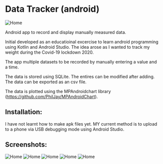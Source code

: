 # Data Tracker (android)

 ![Home](screenshots/plot.png)

Android app to record and display manually measured data.

Initial developed as an educatioinal excercise to learn android programming using Kotlin and Android Studio. The idea arose as I wanted to track my weight during the Covid-19 lockdown 2020.

The app multiple datasets to be recorded by manually entering a value and a time.

The data is stored using SQLite. The entires can be modified after adding. The data can be exported as an csv file.

The data is plotted using the MPAndroidchart library (https://github.com/PhilJay/MPAndroidChart).

## Installation:
I have not learnt how to make apk files yet. MY current method is to upload to a phone via USB debugging mode using Android Studio. 

## Screenshots:
![Home](screenshots/home_screen.png)
![Home](screenshots/plot.png)
![Home](screenshots/adding_value.png)
![Home](screenshots/Database_list.png)
![Home](screenshots/edit_entry.png)
